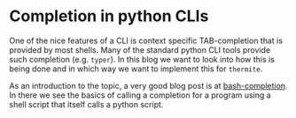 # Completion in python CLIs

One of the nice features of a CLI is context specific TAB-completion that is provided by most shells.
Many of the standard python CLI tools provide such completion (e.g. `typer`). In this blog we want 
to look into how this is being done and in which way we want to implement this for `thermite`.

As an introduction to the topic, a very good blog post is at 
[bash-completion](https://julienharbulot.com/bash-completion.html). In there we see the basics 
of calling a completion for a program using a shell script that itself calls a python
script. 
